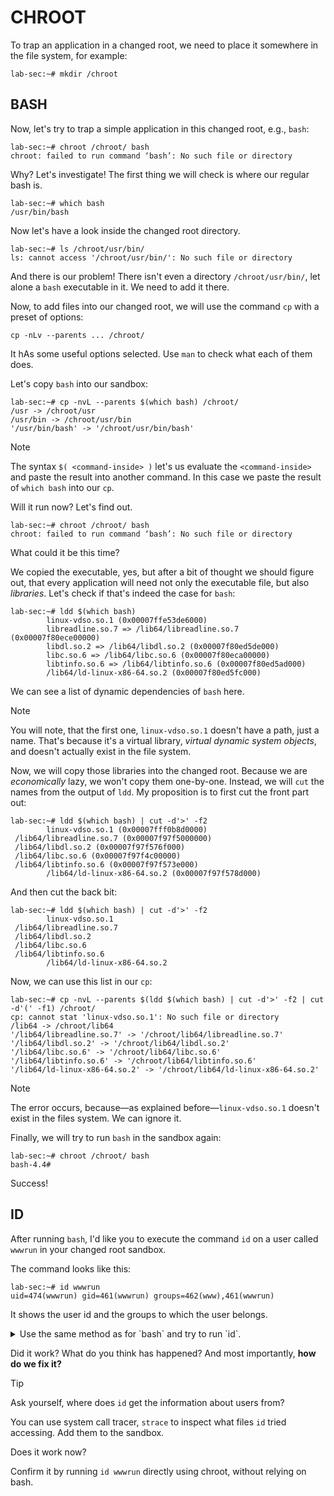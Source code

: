 # CHROOT
To trap an application in a changed root, we need to place it somewhere in the file system, for example: 

```console
lab-sec:~# mkdir /chroot
```


## BASH
Now, let's try to trap a simple application in this changed root, e.g., `bash`:

```console
lab-sec:~# chroot /chroot/ bash
chroot: failed to run command ‘bash’: No such file or directory
```

Why? Let's investigate!
The first thing we will check is where our regular bash is.

```console
lab-sec:~# which bash
/usr/bin/bash
```

Now let's have a look inside the changed root directory.
```console
lab-sec:~# ls /chroot/usr/bin/
ls: cannot access '/chroot/usr/bin/': No such file or directory
```

And there is our problem! There isn't even a directory `/chroot/usr/bin/`,
let alone a `bash` executable in it. We need to add it there.

Now, to add files into our changed root, we will use the command `cp` with a preset of options:
```shell
cp -nLv --parents ... /chroot/
```
It hAs some useful options selected. Use `man` to check what each of them does.

Let's copy `bash` into our sandbox:
```console
lab-sec:~# cp -nvL --parents $(which bash) /chroot/
/usr -> /chroot/usr
/usr/bin -> /chroot/usr/bin
'/usr/bin/bash' -> '/chroot/usr/bin/bash'
```

> [!NOTE]
> The syntax `$( <command-inside> )` let's us evaluate the `<command-inside>` and paste the result
> into another command. In this case we paste the result of `which bash` into our `cp`.
 
Will it run now? Let's find out.

```console
lab-sec:~# chroot /chroot/ bash
chroot: failed to run command ‘bash’: No such file or directory
```

What could it be this time?

We copied the executable, yes, but after a bit of thought we should figure out,
that every application will need not only the executable file, but also _libraries_.
Let's check if that's indeed the case for `bash`:

```console
lab-sec:~# ldd $(which bash)
        linux-vdso.so.1 (0x00007ffe53de6000)
        libreadline.so.7 => /lib64/libreadline.so.7 (0x00007f80ece00000)
        libdl.so.2 => /lib64/libdl.so.2 (0x00007f80ed5de000)
        libc.so.6 => /lib64/libc.so.6 (0x00007f80eca00000)
        libtinfo.so.6 => /lib64/libtinfo.so.6 (0x00007f80ed5ad000)
        /lib64/ld-linux-x86-64.so.2 (0x00007f80ed5fc000)
```

We can see a list of dynamic dependencies of `bash` here.
> [!NOTE]
> You will note, that the first one, `linux-vdso.so.1` doesn't have a path, just a name. 
> That's because it's a virtual library, _virtual dynamic system objects_, and doesn't actually exist in the file system.

Now, we will copy those libraries into the changed root. Because we are _economically_ lazy, we won't copy them one-by-one.
Instead, we will `cut` the names from the output of `ldd`. My proposition is to first cut the front part out:

```console
lab-sec:~# ldd $(which bash) | cut -d'>' -f2
        linux-vdso.so.1 (0x00007fff0b8d0000)
 /lib64/libreadline.so.7 (0x00007f97f5000000)
 /lib64/libdl.so.2 (0x00007f97f576f000)
 /lib64/libc.so.6 (0x00007f97f4c00000)
 /lib64/libtinfo.so.6 (0x00007f97f573e000)
        /lib64/ld-linux-x86-64.so.2 (0x00007f97f578d000)
```

And then cut the back bit:
```console
lab-sec:~# ldd $(which bash) | cut -d'>' -f2
        linux-vdso.so.1 
 /lib64/libreadline.so.7 
 /lib64/libdl.so.2 
 /lib64/libc.so.6 
 /lib64/libtinfo.so.6 
        /lib64/ld-linux-x86-64.so.2 
```

Now, we can use this list in our `cp`:

```console
lab-sec:~# cp -nvL --parents $(ldd $(which bash) | cut -d'>' -f2 | cut -d'(' -f1) /chroot/
cp: cannot stat 'linux-vdso.so.1': No such file or directory
/lib64 -> /chroot/lib64
'/lib64/libreadline.so.7' -> '/chroot/lib64/libreadline.so.7'
'/lib64/libdl.so.2' -> '/chroot/lib64/libdl.so.2'
'/lib64/libc.so.6' -> '/chroot/lib64/libc.so.6'
'/lib64/libtinfo.so.6' -> '/chroot/lib64/libtinfo.so.6'
'/lib64/ld-linux-x86-64.so.2' -> '/chroot/lib64/ld-linux-x86-64.so.2'
```

> [!NOTE]
> The error occurs, because—as explained before—`linux-vdso.so.1` doesn't exist in the files system.
> We can ignore it.

Finally, we will try to run `bash` in the sandbox again:
```console
lab-sec:~# chroot /chroot/ bash
bash-4.4#
```

Success!

## ID

After running `bash`, I'd like you to execute the command `id` on a user called `wwwrun`
in your changed root sandbox.

The command looks like this:
```console
lab-sec:~# id wwwrun
uid=474(wwwrun) gid=461(wwwrun) groups=462(www),461(wwwrun)
```
It shows the user id and the groups to which the user belongs.

<details>
<summary>Use the same method as for `bash` and try to run `id`.</summary>

```console
lab-sec:~# cp -nvL --parents $(which id) $(ldd $(which id) | cut -d'>' -f2 | cut -d'(' -f1) /chroot/
lab-sec:~# chroot /chroot/ bash
bash-4.4# id wwwrun
```
</details>

Did it work? What do you think has happened? And most importantly, **how do we fix it?**

> [!TIP]
> Ask yourself, where does `id` get the information about users from?

You can use system call tracer, `strace` to inspect what files `id` tried accessing.
Add them to the sandbox.

Does it work now?

Confirm it by running `id wwwrun` directly using chroot, without relying on bash.